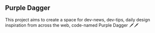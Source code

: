 ## Purple Dagger   ️
This project aims to create a space for dev-news, dev-tips, daily design inspiration from across the web, code-named Purple Dagger 🗡🗡
